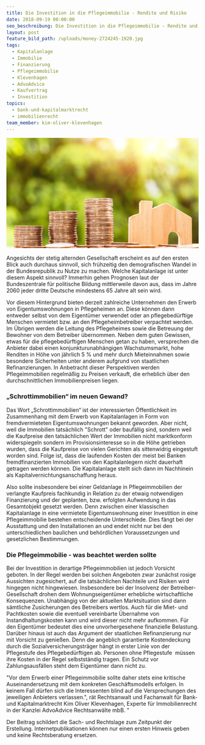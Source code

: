 ```yaml
---
title: Die Investition in die Pflegeimmobilie - Rendite und Risiko
date: 2018-09-19 00:00:00
seo_beschreibung: Die Investition in die Pflegeimmobilie - Rendite und Risiko
layout: post
feature_bild_path: /uploads/money-2724245-1920.jpg
tags:
  - Kapitalanlage
  - Immobilie
  - Finanzierung
  - Pflegeimmobilie
  - Klevenhagen
  - AdvoAdvice
  - Kaufvertrag
  - Investition
topics:
  - bank-und-kapitalmarktrecht
  - immobilienrecht
team_member: kim-oliver-klevenhagen
---
```


![](/uploads/money-2724245-1920.jpg)

Angesichts der stetig alternden Gesellschaft erscheint es auf den ersten Blick auch durchaus sinnvoll, sich fr&uuml;hzeitig den demografischen Wandel in der Bundesrepublik zu Nutze zu machen. Welche Kapitalanlage ist unter diesem Aspekt sinnvoll? Immerhin gehen Prognosen laut der Bundeszentrale f&uuml;r politische Bildung mittlerweile davon aus, dass im Jahre 2060 jeder dritte Deutsche mindestens 65 Jahre alt sein wird.

Vor diesem Hintergrund bieten derzeit zahlreiche Unternehmen den Erwerb von Eigentumswohnungen in Pflegeheimen an. Diese k&ouml;nnen dann entweder selbst von dem Eigent&uuml;mer verwendet oder an pflegebed&uuml;rftige Menschen vermietet bzw. an den Pflegeheimbetreiber verpachtet werden. Im &Uuml;brigen werden die Leitung des Pflegeheimes sowie die Betreuung der Bewohner von dem Betreiber &uuml;bernommen. Neben dem guten Gewissen, etwas f&uuml;r die pflegebed&uuml;rftigen Menschen getan zu haben, versprechen die Anbieter dabei einen konjunkturunabh&auml;ngigen Wachstumsmarkt, hohe Renditen in H&ouml;he von j&auml;hrlich 5 % und mehr durch Mieteinnahmen sowie besondere Sicherheiten unter anderem aufgrund von staatlichen Refinanzierungen. In Anbetracht dieser Perspektiven werden Pflegeimmobilien regelm&auml;&szlig;ig zu Preisen verkauft, die erheblich &uuml;ber den durchschnittlichen Immobilienpreisen liegen.

### „Schrottimmobilien“ im neuen Gewand?

Das Wort „Schrottimmobilien“ ist der interessierten &Ouml;ffentlichkeit im Zusammenhang mit dem Erwerb von Kapitalanlagen in Form von fremdvermieteten Eigentumswohnungen bekannt geworden. Aber nicht, weil die Immobilien tats&auml;chlich "Schrott" oder bauf&auml;llig sind, sondern weil die Kaufpreise den tats&auml;chlichen Wert der Immobilien nicht marktkonform widerspiegeln sondern im Provisionsinteresse so in die H&ouml;he getrieben wurden, dass die Kaufpreise von vielen Gerichten als sittenwidrig eingestuft worden sind. Folge ist, dass die laufenden Kosten der meist bei Banken fremdfinanzierten Immobilien von den Kapitalanlegern nicht dauerhaft getragen werden k&ouml;nnen. Die Kapitalanlage stellt sich dann im Nachhinein als Kapitalvernichtungsanschaffung heraus.&nbsp;

Also sollte insbesondere bei einer Geldanlage in Pflegeimmobilien der verlangte Kaufpreis fachkundig in Relation zu der etwaig notwendigen Finanzierung und der geplanten, bzw. erfolgten Aufwendung in das Gesamtobjekt gesetzt werden. Denn zwischen einer klassischen Kapitalanlage in eine vermietete Eigentumswohnung einer Investition in eine Pflegeimmobilie bestehen entscheidende Unterschiede. Dies f&auml;ngt bei der Ausstattung und den Installationen an und endet nicht nur bei den unterschiedlichen baulichen und beh&ouml;rdlichen Voraussetzungen und gesetzlichen Bestimmungen.&nbsp;

### Die Pflegeimmobilie - was beachtet werden sollte

Bei der Investition in derartige Pflegeimmobilien ist jedoch Vorsicht geboten. In der Regel werden bei solchen Angeboten zwar zun&auml;chst rosige Aussichten zugesichert, auf die tats&auml;chlichen Nachteile und Risiken wird hingegen nicht hingewiesen. Insbesondere bei der Insolvenz der Betreiber-Gesellschaft drohen dem Wohnungseigent&uuml;mer erhebliche wirtschaftliche Konsequenzen. Unabh&auml;ngig von der aktuellen Marktsituation sind dann s&auml;mtliche Zusicherungen des Betreibers wertlos. Auch f&uuml;r die Miet- und Pachtkosten sowie die eventuell vereinbarte &Uuml;bernahme von Instandhaltungskosten kann und wird dieser nicht mehr aufkommen. F&uuml;r den Eigent&uuml;mer bedeutet dies eine unvorhergesehene finanzielle Belastung. Dar&uuml;ber hinaus ist auch das Argument der staatlichen Refinanzierung nur mit Vorsicht zu genie&szlig;en. Denn die angeblich garantierte Kostendeckung durch die Sozialversicherungstr&auml;ger h&auml;ngt in erster Linie von der Pflegestufe des Pflegebed&uuml;rftigen ab. Personen ohne Pflegestufe &nbsp;m&uuml;ssen ihre Kosten in der Regel selbstst&auml;ndig tragen. Ein Schutz vor Zahlungsausf&auml;llen steht dem Eigent&uuml;mer dann nicht zu.

"Vor dem Erwerb einer Pflegeimmobilie sollte daher stets eine kritische Auseinandersetzung mit dem konkreten Gesch&auml;ftsmodells erfolgen. In keinem Fall d&uuml;rfen sich die Interessenten blind auf die Versprechungen des jeweiligen Anbieters verlassen.", r&auml;t Rechtsanwalt und Fachanwalt f&uuml;r Bank- und Kapitalmarktrecht Kim Oliver Klevenhagen, Experte f&uuml;r Immobilienrecht in der Kanzlei AdvoAdvice Rechtsanw&auml;lte mbB. "&nbsp;

Der Beitrag schildert die Sach- und Rechtslage zum Zeitpunkt der Erstellung. Internetpublikationen k&ouml;nnen nur einen ersten Hinweis geben und keine Rechtsberatung ersetzen.